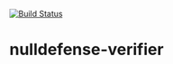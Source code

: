 [![Build Status](https://travis-ci.org/besmart-mobile/nulldefense-verifier.svg?branch=master)](https://travis-ci.org/besmart-mobile/nulldefense-verifier)
# nulldefense-verifier
